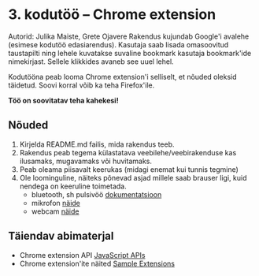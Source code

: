 # 3. kodutöö – Chrome extension

Autorid: Julika Maiste, Grete Ojavere
Rakendus kujundab Google'i avalehe (esimese kodutöö edasiarendus). Kasutaja saab lisada omasoovitud taustapilti ning lehele kuvatakse suvaline bookmark kasutaja bookmark'ide nimekirjast. Sellele klikkides avaneb see uuel lehel.


Kodutööna peab looma Chrome extension'i selliselt, et nõuded oleksid täidetud. Soovi korral võib ka teha Firefox'ile.

**Töö on soovitatav teha kahekesi!**

## Nõuded

1. Kirjelda README.md failis, mida rakendus teeb. 
2. Rakendus peab tegema külastatava veebilehe/veebirakenduse kas ilusamaks, mugavamaks või huvitamaks.
3. Peab oleama piisavalt keerukas (midagi enemat kui tunnis tegmine)
4. Ole loominguline, näiteks põnevad asjad millele saab brauser ligi, kuid nendega on keeruline toimetada.
    - bluetooth, sh pulsivöö [dokumentatsioon](https://developers.google.com/web/updates/2015/07/interact-with-ble-devices-on-the-web)
    - mikrofon [näide](https://www.talater.com/annyang/)
    - webcam [näide](https://revealjs.herokuapp.com/#/0/1)

## Täiendav abimaterjal

* Chrome extension API [JavaScript APIs](https://developer.chrome.com/extensions/api_index/)
* Chrome extension'ite näited [Sample Extensions](https://developer.chrome.com/extensions/samples/)